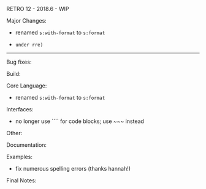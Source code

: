 RETRO 12 - 2018.6 - WIP

Major Changes:

- renamed `s:with-format` to `s:format`
- ```` no longer used for code blocks (now reserved for 'tests'
  under rre)

----------------------------------------------------------------

Bug fixes:

Build:

Core Language:

- renamed `s:with-format` to `s:format`

Interfaces:

- no longer use ```` for code blocks; use ~~~ instead

Other:

Documentation:

Examples:

- fix numerous spelling errors (thanks hannah!)

Final Notes:
